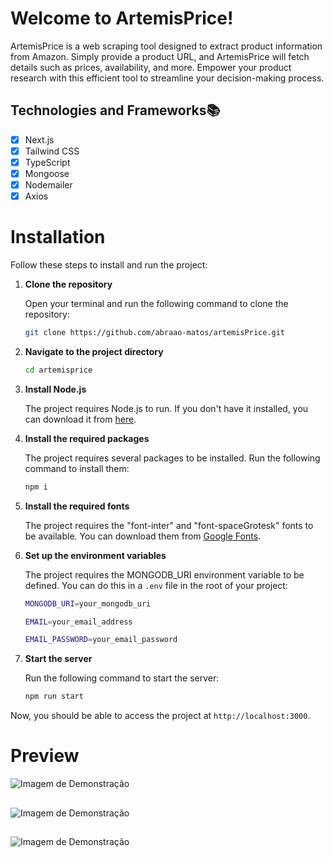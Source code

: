 # Welcome to ArtemisPrice!
ArtemisPrice is a web scraping tool designed to extract product information from Amazon. Simply provide a product URL, and ArtemisPrice will fetch details such as prices, availability, and more. Empower your product research with this efficient tool to streamline your decision-making process.

## Technologies and Frameworks📚

- [x] Next.js
- [x] Tailwind CSS
- [x] TypeScript
- [x] Mongoose
- [x] Nodemailer
- [x] Axios

# Installation

Follow these steps to install and run the project:

1. **Clone the repository**

   Open your terminal and run the following command to clone the repository:

   ```bash
   git clone https://github.com/abraao-matos/artemisPrice.git
   ```

2. **Navigate to the project directory**

   ```bash
   cd artemisprice
   ```

3. **Install Node.js**

   The project requires Node.js to run. If you don't have it installed, you can download it from [here](https://nodejs.org/en/download/).

4. **Install the required packages**

   The project requires several packages to be installed. Run the following command to install them:

   ```bash
   npm i
   ```

5. **Install the required fonts**

   The project requires the "font-inter" and "font-spaceGrotesk" fonts to be available. You can download them from [Google Fonts](https://fonts.google.com/).

6. **Set up the environment variables**

   The project requires the MONGODB_URI environment variable to be defined. You can do this in a `.env` file in the root of your project:

   ```bash
   MONGODB_URI=your_mongodb_uri
   ```
   
   ```bash
   EMAIL=your_email_address
   ```
   
   ```bash
   EMAIL_PASSWORD=your_email_password
   ```

7. **Start the server**

   Run the following command to start the server:

   ```bash
   npm run start
   ```

Now, you should be able to access the project at `http://localhost:3000`.

# Preview

![Imagem de Demonstração](https://lh3.googleusercontent.com/u/2/drive-viewer/AK7aPaBsJZcTdWOEC1-HanxLREtkajI9UDoOetcwMoQEQk4KX13W6YIKz-l7DwbjWvu5gyCtF5dQD6m4rQQyYTNe6DCPm1IMrw=w1920-h929)
##
![Imagem de Demonstração](https://lh3.googleusercontent.com/u/2/drive-viewer/AK7aPaBmdh2ZaofuAoyqOvDZrz41K9pFKpC_8pBSVzU5x7PonCSm1PsrR9THU6rQbR8mOY4mr6ql0PYgFJx-TOzQGhJ4WyfBtA=w1920-h929)
##
![Imagem de Demonstração](https://lh3.googleusercontent.com/u/2/drive-viewer/AK7aPaCJvsVaJqoT-oi7QJpeLoLr9XbZB9Lji7q0xvv33Vaa-ujBv9xkClTRfFmxI1YF1L80DLwgPouxesPzRstNmXdFjv_GCQ=w1920-h929)
